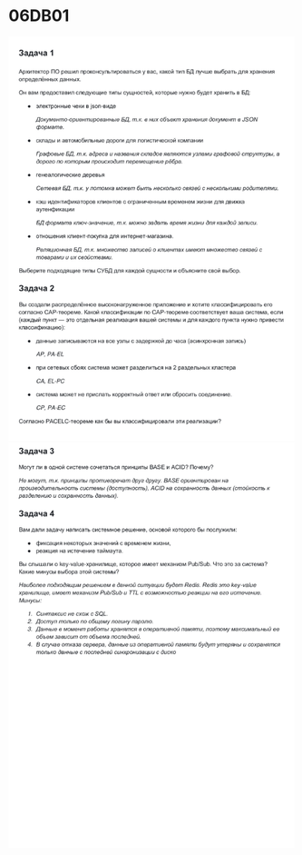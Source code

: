 # 06DB01

![img](https://github.com/AzarnoyKir/06DB01/blob/bf7c4a126b8ec20a64f8dd69c97c17adc29d25c4/img/9dd8479a3d7875c69c122b57fefb3f99-0.jpg)
![img](https://github.com/AzarnoyKir/06DB01/blob/bf7c4a126b8ec20a64f8dd69c97c17adc29d25c4/img/9dd8479a3d7875c69c122b57fefb3f99-1.jpg)
